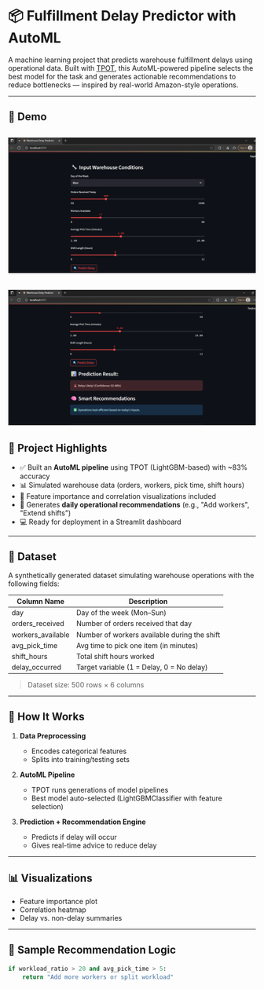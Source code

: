 

# 📦 Fulfillment Delay Predictor with AutoML

A machine learning project that predicts warehouse fulfillment delays using operational data. Built with [TPOT](https://epistasislab.github.io/tpot/), this AutoML-powered pipeline selects the best model for the task and generates actionable recommendations to reduce bottlenecks — inspired by real-world Amazon-style operations.

---

## 🚀 Demo

![image](https://github.com/athiraa12/automl-fulfillment-delay-predictor/blob/main/demo/Screenshot%202025-07-23%20013450.png?raw=true)
---
![image](https://github.com/athiraa12/automl-fulfillment-delay-predictor/blob/main/demo/Screenshot%202025-07-23%20013550.png?raw=true)
---

## 🧠 Project Highlights

- ✅ Built an **AutoML pipeline** using TPOT (LightGBM-based) with ~83% accuracy
- 📊 Simulated warehouse data (orders, workers, pick time, shift hours)
- 🧮 Feature importance and correlation visualizations included
- 🤖 Generates **daily operational recommendations** (e.g., "Add workers", "Extend shifts")
- 💻 Ready for deployment in a Streamlit dashboard

---

## 📁 Dataset

A synthetically generated dataset simulating warehouse operations with the following fields:

| Column Name        | Description                                       |
|--------------------|---------------------------------------------------|
| day                | Day of the week (Mon–Sun)                         |
| orders_received    | Number of orders received that day                |
| workers_available  | Number of workers available during the shift      |
| avg_pick_time      | Avg time to pick one item (in minutes)            |
| shift_hours        | Total shift hours worked                          |
| delay_occurred     | Target variable (1 = Delay, 0 = No delay)         |

> Dataset size: 500 rows × 6 columns

---

## 🧪 How It Works

1. **Data Preprocessing**  
   - Encodes categorical features  
   - Splits into training/testing sets  
   
2. **AutoML Pipeline**  
   - TPOT runs generations of model pipelines  
   - Best model auto-selected (LightGBMClassifier with feature selection)  
   
3. **Prediction + Recommendation Engine**  
   - Predicts if delay will occur  
   - Gives real-time advice to reduce delay

---

## 📊 Visualizations

- Feature importance plot
- Correlation heatmap
- Delay vs. non-delay summaries

---

## 🧠 Sample Recommendation Logic

```python
if workload_ratio > 20 and avg_pick_time > 5:
    return "Add more workers or split workload"
